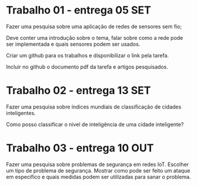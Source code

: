 # Trabalho 01 - entrega 05 SET

Fazer uma pesquisa sobre uma aplicação de redes de sensores sem fio;

 Deve conter uma introdução sobre o tema, falar sobre como a rede pode ser implementada e quais sensores podem ser usados.


Criar um github para os trabalhos e disponibilizar o link pela tarefa.

Incluir no github o  documento pdf da tarefa e artigos pesquisados.

# Trabalho 02 - entrega 13 SET

Fazer uma pesquisa sobre índices mundiais de classificação de cidades inteligentes.  

Como posso classificar o nível de inteligência de uma cidade inteligente?

# Trabalho 03 - entrega 10 OUT

Fazer uma pesquisa sobre problemas de segurança em redes IoT. Escolher um tipo de problema de segurança. Mostrar como pode ser feito um ataque em específico e quais medidas podem ser utilizadas para sanar o problema.
